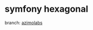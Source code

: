 # symfony hexagonal

branch: [azimolabs](https://medium.com/azimolabs/ports-and-adapters-implementation-in-php-with-a-little-symfony-help-6d4fdbe830ba)

